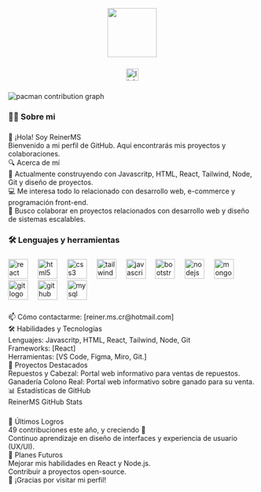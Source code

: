 <div align="center">
  <img height="100" src="https://media.giphy.com/media/M9gbBd9nbDrOTu1Mqx/giphy.gif"  />
</div>

###

<div align="center">
  <a href="https://www.linkedin.com/in/reiner-mora-656273209/" target="_blank">
    <img src="https://img.shields.io/static/v1?message=LinkedIn&logo=linkedin&label=&color=0077B5&logoColor=white&labelColor=&style=for-the-badge" height="25" alt="linkedin logo"  />
  </a>
</div>

###

<picture>
  <source media="(prefers-color-scheme: dark)" srcset="https://raw.githubusercontent.com/ReinerMS/ReinerMS/output/pacman-contribution-graph-dark.svg">
  <source media="(prefers-color-scheme: light)" srcset="https://raw.githubusercontent.com/ReinerMS/ReinerMS/output/pacman-contribution-graph.svg">
  <img alt="pacman contribution graph" src="https://raw.githubusercontent.com/ReinerMS/ReinerMS/output/pacman-contribution-graph.svg">
</picture>

###

<h3 align="left">👩‍💻  Sobre mi</h3>

###

<p align="left">👋 ¡Hola! Soy ReinerMS<br>Bienvenido a mi perfil de GitHub. Aquí encontrarás mis proyectos y colaboraciones.<br>🔍 Acerca de mí<br>🌱 Actualmente construyendo con  Javascritp, HTML, React, Tailwind, Node, Git y diseño de proyectos.<br>💻 Me interesa todo lo relacionado con desarrollo web, e-commerce y programación front-end.<br>🚀 Busco colaborar en proyectos relacionados con desarrollo web y diseño de sistemas escalables.</p>

###

<h3 align="left">🛠 Lenguajes y herramientas</h3>

###

<div align="left">
  <img src="https://skillicons.dev/icons?i=react" height="40" alt="react logo"  />
  <img width="12" />
  <img src="https://skillicons.dev/icons?i=html" height="40" alt="html5 logo"  />
  <img width="12" />
  <img src="https://skillicons.dev/icons?i=css" height="40" alt="css3 logo"  />
  <img width="12" />
  <img src="https://skillicons.dev/icons?i=tailwind" height="40" alt="tailwindcss logo"  />
  <img width="12" />
  <img src="https://skillicons.dev/icons?i=js" height="40" alt="javascript logo"  />
  <img width="12" />
  <img src="https://skillicons.dev/icons?i=bootstrap" height="40" alt="bootstrap logo"  />
  <img width="12" />
  <img src="https://skillicons.dev/icons?i=nodejs" height="40" alt="nodejs logo"  />
  <img width="12" />
  <img src="https://skillicons.dev/icons?i=mongodb" height="40" alt="mongodb logo"  />
  <img width="12" />
  <img src="https://skillicons.dev/icons?i=git" height="40" alt="git logo"  />
  <img width="12" />
  <img src="https://skillicons.dev/icons?i=github" height="40" alt="github logo"  />
  <img width="12" />
  <img src="https://skillicons.dev/icons?i=mysql" height="40" alt="mysql logo"  />
</div>

###

<p align="left">📫 Cómo contactarme: [reiner.ms.cr@hotmail.com]<br>🛠️ Habilidades y Tecnologías<br>Lenguajes: Javascritp, HTML, React, Tailwind, Node, Git<br>Frameworks: [React]<br>Herramientas: [VS Code, Figma, Miro, Git.]<br>🌟 Proyectos Destacados<br>Repuestos y Cabezal: Portal web informativo para ventas de repuestos.<br>Ganadería Colono Real: Portal web informativo sobre ganado para su venta.<br>📊 Estadísticas de GitHub<br>ReinerMS GitHub Stats</p>

###

<p align="left">🚀 Últimos Logros<br>49 contribuciones este año, y creciendo 🚀<br>Continuo aprendizaje en diseño de interfaces y experiencia de usuario (UX/UI).<br>🎯 Planes Futuros<br>Mejorar mis habilidades en React y Node.js.<br>Contribuir a proyectos open-source.<br>🎉 ¡Gracias por visitar mi perfil!</p>

###
